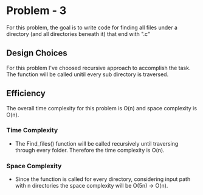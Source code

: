 # Problem - 3

For this problem, the goal is to write code for finding all files under a directory (and all directories beneath it) that end with ".c"

## Design Choices

For this problem I've choosed recursive approach to accomplish the task. The function will be called unitil every sub directory is traversed.

## Efficiency

The overall time complexity for this problem is O(n) and space complexity is O(n).

### Time Complexity

* The Find_files() function will be called recursively until traversing through every folder. Therefore the time complexity is O(n).
	
### Space Complexity

* Since the function is called for every directory, considering input path with n directories the space complexity will be O(5n) -> O(n).